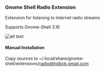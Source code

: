 ### Gnome Shell Radio Extension

Extension for listening to internet radio streams

Supports Gnome-Shell 3.16

![alt text](https://raw.githubusercontent.com/hslbck/gnome-shell-extension-radio/master/radio-extension.png)

#### Manual Installation

Copy sources to ~/.local/share/gnome-shell/extensions/radio@hslbck.gmail.com
